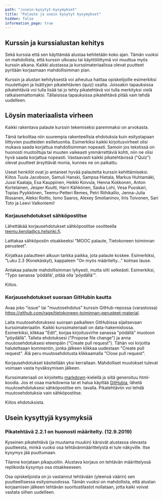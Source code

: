 ```yaml
---
path: "/usein-kysytyt-kysymykset"
title: "Palaute ja usein kysytyt kysymykset"
hidden: false
information_page: true
---
```


## Kurssin ja kurssialustan kehitys
Sekä kurssia että sen käyttämää alustaa kehitetään koko ajan. Tämän vuoksi on mahdollista, että kurssin ulkoasu tai käyttöliittymä voi muuttua myös kurssin aikana. Kaikki alustassa ja kurssimateriaalissa olevat puutteet pyritään korjaamaan mahdollisimman pian.

Kurssin ja alustan kehityksestä voi aiheutua haittaa opiskelijoille esimerkiksi muutettujen ja lisättyjen pikatehtävien (quiz) osalta. Joissakin tapauksissa pikatehtäviä voi tulla lisää tai jo tehty pikatehtävä voi tulla merkityksi vielä ratkaisemattomaksi. Tällaisissa tapauksissa pikatehtävä pitää vain tehdä uudelleen.

## Löysin materiaalista virheen
Kaikki rakentava palaute kurssin tekemiseksi paremmaksi on arvokasta. 

Tämä tarkoittaa niin suurempia rakenteellisia ehdotuksia kuin esitystapaan liittyvien puutteiden esilletuontia. Esimerkiksi kaikki kirjoitusvirheet olisi mukava saada korjattua mahdollisimman nopeasti. Samoin jos tekstissä on huonosti muotoiltuja tai muuten vaikeasti ymmärrettäviä kohti, niin ne olisi hyvä saada korjattua nopeasti. Vastaavasti kaikki pikatehtävissä ("Quiz") olevat puutteet ärsyttävät monia, kunnes ne on paikattu.

Useat henkilöt ovat jo antaneet hyvää palautetta kurssin kehittämiseksi. Kiitos Tuula Jacobson, Samuli Hanski, Sampsa Hietala, Markus Huhtamäki, Jussi Kaataja, Esa Kauppinen, Heikki Koivula, Henna Kokkonen, Anton Kortelainen, Jesper Kuutti, Harri Kähkönen, Saska Lohi, Vesa Puoskari, Topias Pyykkönen, Teemu-Petteri Remes, Petri Riihikallio, Jenna-Julia Rissanen, Aleksi Roitto, Ismo Saaros, Alexey Smolianinov, Iiris Toivonen, Sari Toto ja Leevi Valkoniemi!

### Korjausehdotukset sähköpostitse
Lähettäkää korjausehdotukset sähköpostitse osoitteella [teemu.kerola@cs.helsinki.fi](mailto:teemu.kerola@cs.helsinki.fi?subject=MOOC%20palaute,%20Tietokoneen%20toiminnan%20perusteet&body=Luku%20???%20tai%20Quiz%20???%20...).

Laittakaa sähköpostin otsakkeeksi "MOOC palaute, Tietokoneen toiminnan perusteet".

Kirjatkaa palautteen alkuun tarkka paikka, jota palaute koskee. Esimerkiksi, "Luku 2.3 (Konekäskyt), kappaleen "On myös määritelty..." kolmas lause.

Antakaa palaute mahdollisimman lyhyesti, mutta silti selkeästi. Esimerkiksi, "Typo sanassa 'pödällä', pitää olla 'pöydällä'".

Kiitos.

### Korjausehdotukset suoraan GitHubin kautta
Avaa joko "issue" tai "muutosehdotus" kurssin GitHub-repossa (varastossa)
https://github.com/rage/tietokoneen-toiminnan-perusteet-material.

Laita muutosehdotuksesi suoraan paikalleen GitHubissa sijaitsevaan kurssimateriaaliin. Kaikki kurssimateriaali on data-hakemistossa. Esimerkiksi, klikkaa "Edit", korjaa kirjoitusvirhe sanassa "pödällä" muotoon "pöydällä". Talleta ehdotuksesi ("Propose file change") ja anna muutosehdotuksesi eteenpäin ("Create pull request"). Tähän voi kirjoitta halutettaaan kommentin, jonka jälkeen klikkaa uudestaan "Create pull request". Älä peru muutosehdotusta klikkaamalla "Close pull request".

Korjausehdotukset käsitellään yksi kerrallaan. Mahdolliset muutokset tulevat voimaan vasta hyväksymisen jälkeen. 

Kurssimateriaali on kirjoitettu [markdown](https://en.wikipedia.org/wiki/Markdown)-kielellä ja siitä generoituu html-koodia. Jos et osaa markdownia tai et halua käyttää [GitHubia](https://en.wikipedia.org/wiki/GitHub), lähetä muutosehdotuksesi sähköpostitse em. tavalla. 
Pikatehtäviin voi tehdä muutosehdotuksia vain sähköpostitse.

Kiitos ehdotuksista.

## Usein kysyttyjä kysymyksiä

### Pikatehtävä 2.2.1 on huonosti määritelty. (12.9.2019)

Kyseinen pikatehtävä (ja muutama muukin) kärsivät alustassa olevasta puutteesta, minkä vuoksi osa tehtävänmäärittelystä ei tule näkyville. Itse kysymys jää puuttumaan. 

Tilanne korjataan pikapuoliin. Alustava korjaus on tehtävän määrittelyssä replikoida kysymys osa otsakkeeseen. 

Osa opiskelijoista on jo vastannut tehtävään (yleensä väärin) sen puutteellisessa esitysmuodossa. Tämän vuoksi on mahdollista, että alustan korjaamisen jälkeen tehtävän suoritustilastot nollataan, jotta kaiki voivat vastata siihen uudelleen.  


<!--    kaikki kommentoitu pois 

<table-of-contents></table-of-contents>


### En voi aloittaa kurssia, koska en tiedä minne ilmoittautua

Kurssin aloittamiseen ei tarvitse ilmoittautumista. Älä ilmoittaudu minnekkään ellei kurssin sivu erikseen kehoita sinua tekemään niin. 

### Tarvitsenko MOOC-tunnuksen?

Kyllä. Sinulla pitää olla oma MOOC-tunnus, jossa järjestelmä pystyy pitämään kirjaa kurssilla edistymisestäsi.

### Milloin voin aloittaa aikatauluttoman kurssin?

_Kesken - ei vielä toteutettu._

Aikatauluton kurssi ...

### Työ- ja elinkeinotoimisto haluaa minulta selvityksen kurssista

Ohjaa TE-toimisto tälle sivulle:

Tietokoneen toiminnan perusteet on kaikille avoin ja ilmainen verkkokurssi. Kurssin käymistä voi verrata kirjan lainaamiseen kirjastosta. Kirjastosta lainattava kirja saattaa liittyä johonkin yliopisto-opintoihin liittyvään kurssiin. Aivan samalla tavalla kuin kirjastosta lainattava kirja, verkkokurssimme on luettavissa huvin ja itsensä sivistämisen vuoksi tai yliopisto-opintojen edistämiseksi.

Tietokoneen toiminnan perusteet on Helsingin yliopiston kurssin Tietokoneen toiminta (5 opintopistettä) kurssimateriaali. Kurssin suorittajat eivät kuitenkaan automaattisesti ole Helsingin yliopiston opiskelijoita, emmekä pakota ketään suorittamaan kurssia opintopisteisiin johtavassa muodossa. Kurssista voi kuitenkin halutessaan -- ja kurssin menestyksekkäästi suorittamalla -- saada opintopisteitä.

### Saan tukea Työ- ja elinkeinotoimistolta. Voinko silti tehdä kurssin?

Sovi asiasta etukäteen TE-toimistosi kanssa. TE-toimistot eivät valitettavasti käsittele kurssiimme liittyviä asioita yhdenmukaisesti. Jotkut ovat evänneet tukia jo kurssillemme osallistumisesta, vaikkei tavoitteena olisi opintopisteet tai opinnot. Toisaalta toiset TE-toimistot ovat suositelleet kurssia ja jopa ohjanneet ihmisiä kurssille ilman tukien epäämistä.

### Saako kursseista jonkinlaisen virallisen opintosuoritusotteen? Ja miten hyväksiluen sen oppilaitoksessani?

_Kesken - ei vielä toteutettu._

Kurssin päätteeksi voi osallistua Helsingin yliopiston Avoimen yliopiston tarjoamaan verkkotenttiin. Jos verkkotentin läpäisee hyväksytysti, Avoimelta yliopistolta saa virallisen kurssisuoritteen. Se kelpaavat todennäköisesti hyväksilukemista varten, mutta asia kannattaa varmistaa (mielellään etukäteen) oman oppilaitoksen opintovastaavalta.

### Miten vaihdan aikataululliselta kurssilta aikatauluttomaan?

_Kesken - ei vielä toteutettu._

### Tarvitsenko Helsingin yliopiston tunnukset?

_Kesken - ei vielä toteutettu._

kommentti loppuu  -->
